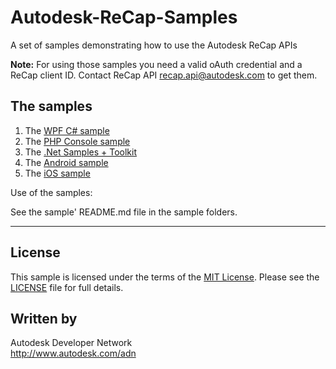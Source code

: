 Autodesk-ReCap-Samples
=======================
A set of samples demonstrating how to use the Autodesk ReCap APIs

<b>Note:</b> For using those samples you need a valid oAuth credential and a ReCap client ID. Contact ReCap API <recap.api@autodesk.com> to get them.


The samples
------------------------

1. The [WPF C# sample](https://github.com/ADN-DevTech/Autodesk-ReCap-Samples/tree/master/WpfCSharp)
2. The [PHP Console sample](https://github.com/ADN-DevTech/Autodesk-ReCap-Samples/tree/master/Console%20PHP)
3. The [.Net Samples + Toolkit](https://github.com/ADN-DevTech/Autodesk-ReCap-Samples/tree/master/.Net%20Samples%20%2B%20Toolkit)
4. The [Android sample](https://github.com/ADN-DevTech/Autodesk-ReCap-Samples/tree/master/Android)
5. The [iOS sample](https://github.com/ADN-DevTech/Autodesk-ReCap-Samples/tree/master/iOS)

Use of the samples:

See the sample' README.md file in the sample folders.



--------

## License

This sample is licensed under the terms of the [MIT License](http://opensource.org/licenses/MIT). Please see the [LICENSE](LICENSE) file for full details.


## Written by

Autodesk Developer Network  
http://www.autodesk.com/adn
